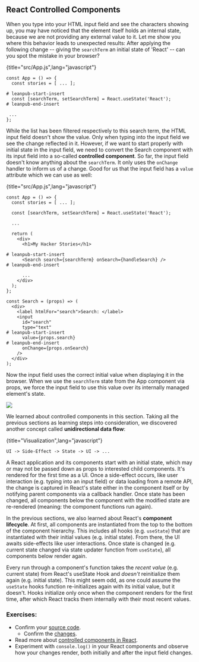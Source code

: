 ## React Controlled Components

When you type into your HTML input field and see the characters showing up, you may have noticed that the element itself holds an internal state, because we are not providing any external value to it. Let me show you where this behavior leads to unexpected results: After applying the following change -- giving the `searchTerm` an initial state of 'React' -- can you spot the mistake in your browser?

{title="src/App.js",lang="javascript"}
~~~~~~~
const App = () => {
  const stories = [ ... ];

# leanpub-start-insert
  const [searchTerm, setSearchTerm] = React.useState('React');
# leanpub-end-insert

 ...
};
~~~~~~~

While the list has been filtered respectively to this search term, the HTML input field doesn't show the value. Only when typing into the input field we see the change reflected in it. However, if we want to start properly with initial state in the input field, we need to convert the Search component with its input field into a so-called **controlled component**. So far, the input field doesn't know anything about the `searchTerm`. It only uses the `onChange` handler to inform us of a change. Good for us that the input field has a `value` attribute which we can use as well:

{title="src/App.js",lang="javascript"}
~~~~~~~
const App = () => {
  const stories = [ ... ];

  const [searchTerm, setSearchTerm] = React.useState('React');

  ...

  return (
    <div>
      <h1>My Hacker Stories</h1>

# leanpub-start-insert
      <Search search={searchTerm} onSearch={handleSearch} />
# leanpub-end-insert

      ...
    </div>
  );
};

const Search = (props) => (
  <div>
    <label htmlFor="search">Search: </label>
    <input
      id="search"
      type="text"
# leanpub-start-insert
      value={props.search}
# leanpub-end-insert
      onChange={props.onSearch}
    />
  </div>
);
~~~~~~~

Now the input field uses the correct initial value when displaying it in the browser. When we use the `searchTerm` state from the App component via props, we force the input field to use this value over its internally managed element's state.

![](images/controlled-component.png)

We learned about controlled components in this section. Taking all the previous sections as learning steps into consideration, we discovered another concept called **unidirectional data flow**:

{title="Visualization",lang="javascript"}
~~~~~~~
UI -> Side-Effect -> State -> UI -> ...
~~~~~~~

A React application and its components start with an initial state, which may or may not be passed down as props to interested child components. It's rendered for the first time as a UI. Once a side-effect occurs, like user interaction (e.g. typing into an input field) or data loading from a remote API, the change is captured in React's state either in the component itself or by notifying parent components via a callback handler. Once state has been changed, all components below the component with the modified state are re-rendered (meaning: the component functions run again).

In the previous sections, we also learned about React's **component lifecycle**. At first, all components are instantiated from the top to the bottom of the component hierarchy. This includes all hooks (e.g. `useState`) that are instantiated with their initial values (e.g. initial state). From there, the UI awaits side-effects like user interactions. Once state is changed (e.g. current state changed via state updater function from `useState`), all components below render again.

Every run through a component's function takes the *recent value* (e.g. current state) from React's useState Hook and *doesn't* reinitialize them again (e.g. initial state). This might seem odd, as one could assume the `useState` hooks function re-initializes again with its initial value, but it doesn't. Hooks initialize only once when the component renders for the first time, after which React tracks them internally with their most recent values.

### Exercises:

* Confirm your [source code](https://codesandbox.io/s/github/the-road-to-learn-react/hacker-stories/tree/2021/React-Controlled-Components).
  * Confirm the [changes](https://github.com/the-road-to-learn-react/hacker-stories/compare/2021/Lifting-State-in-React...2021/React-Controlled-Components).
* Read more about [controlled components in React](https://www.robinwieruch.de/react-controlled-components/).
* Experiment with `console.log()` in your React components and observe how your changes render, both initially and after the input field changes.
